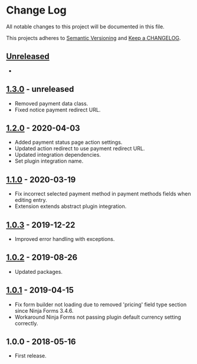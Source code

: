 # Change Log

All notable changes to this project will be documented in this file.

This projects adheres to [Semantic Versioning](http://semver.org/) and [Keep a CHANGELOG](http://keepachangelog.com/).

## [Unreleased][unreleased]
-

## [1.3.0] - unreleased
- Removed payment data class.
- Fixed notice payment redirect URL.

## [1.2.0] - 2020-04-03
- Added payment status page action settings.
- Updated action redirect to use payment redirect URL.
- Updated integration dependencies.
- Set plugin integration name.

## [1.1.0] - 2020-03-19
- Fix incorrect selected payment method in payment methods fields when editing entry.
- Extension extends abstract plugin integration.

## [1.0.3] - 2019-12-22
- Improved error handling with exceptions.

## [1.0.2] - 2019-08-26
- Updated packages.

## [1.0.1] - 2019-04-15
- Fix form builder not loading due to removed 'pricing' field type section since Ninja Forms 3.4.6.
- Workaround Ninja Forms not passing plugin default currency setting correctly.

## 1.0.0 - 2018-05-16
- First release.

[unreleased]: https://github.com/wp-pay-extensions/ninjaforms/compare/1.3.0...HEAD
[1.3.0]: https://github.com/wp-pay-extensions/ninjaforms/compare/1.2.0...1.3.0
[1.2.0]: https://github.com/wp-pay-extensions/ninjaforms/compare/1.1.0...1.2.0
[1.1.0]: https://github.com/wp-pay-extensions/ninjaforms/compare/1.0.3...1.1.0
[1.0.3]: https://github.com/wp-pay-extensions/ninjaforms/compare/1.0.2...1.0.3
[1.0.2]: https://github.com/wp-pay-extensions/ninjaforms/compare/1.0.1...1.0.2
[1.0.1]: https://github.com/wp-pay-extensions/ninjaforms/compare/1.0.0...1.0.1
